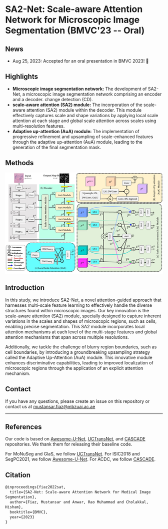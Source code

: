 # SA2-Net: Scale-aware Attention Network for Microscopic Image Segmentation (BMVC'23 -- Oral)

## News
- Aug 25, 2023: Accepted for an oral presentation in BMVC 2023! 🥳

Highlights
-----------------
- **Microscopic image segmentation network:** The development of SA2-Net, a microscopic image segmentation network comprising an encoder and a decoder.
change detection (CD).
- **scale-aware attention (SA2) module:** The incorporation of the scale-aware attention (SA2) module within the decoder. This module effectively captures scale and shape variations by applying local scale attention at each stage and global scale attention across scales using multi-resolution features.
- **Adaptive up-attention (AuA) module:** The implementation of progressive refinement and upsampling of scale-enhanced features through the adaptive up-attention (AuA) module, leading to the generation of the final segmentation mask.

Methods
-----------------
<img width="1096" alt="image" src="https://github.com/mustansarfiaz/SA2-Net/blob/main/SA2-Net.jpg">

Introduction
-----------------
In this study, we introduce SA2-Net, a novel attention-guided approach that harnesses multi-scale feature learning to effectively handle the diverse structures found within microscopic images. Our key innovation is the scale-aware attention (SA2) module, specially designed to capture inherent variations in the scales and shapes of microscopic regions, such as cells, enabling precise segmentation. This SA2 module incorporates local attention mechanisms at each level of the multi-stage features and global attention mechanisms that span across multiple resolutions.

Additionally, we tackle the challenge of blurry region boundaries, such as cell boundaries, by introducing a groundbreaking upsampling strategy called the Adaptive Up-Attention (AuA) module. This innovative module enhances discriminative capabilities, leading to improved localization of microscopic regions through the application of an explicit attention mechanism.

## Contact
If you have any questions, please create an issue on this repository or contact us at mustansar.fiaz@mbzuai.ac.ae

<hr />

## References
Our code is based on [Awesome-U-Net](https://github.com/NITR098/Awesome-U-Net),  [UCTransNet](https://github.com/McGregorWwww/UCTransNet), and [CASCADE](https://github.com/SLDGroup/CASCADE/tree/main)   repositories. We thank them for releasing their baseline code.

For MoNuSeg and GlaS, we follow [UCTransNet](https://github.com/McGregorWwww/UCTransNet).
For ISIC2018 and SegPC2021, we follow [Awesome-U-Net](https://github.com/NITR098/Awesome-U-Net).
For ACDC, we follow [CASCADE](https://github.com/SLDGroup/CASCADE/tree/main).




## Citation

```
@inproceedings{fiaz2022sat,
  title={SA2-Net: Scale-aware Attention Network for Medical Image Segmentation},
  author={Fiaz, Mustansar and Anwar, Rao Muhammad and Cholakkal, Hisham},
  booktitle={BMVC},
  year={2023}
}
